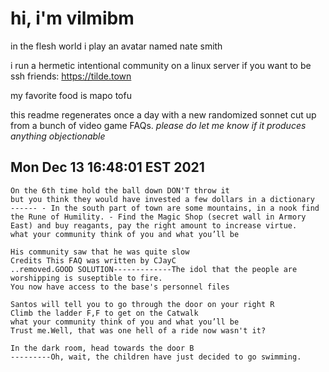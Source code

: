 # hi, i'm vilmibm

in the flesh world i play an avatar named nate smith

i run a hermetic intentional community on a linux server if you want to be ssh friends: https://tilde.town

my favorite food is mapo tofu

this readme regenerates once a day with a new randomized sonnet cut up from a bunch of video game FAQs.
_please do let me know if it produces anything objectionable_

## Mon Dec 13 16:48:01 EST 2021

    On the 6th time hold the ball down DON'T throw it
    but you think they would have invested a few dollars in a dictionary
    ------ - In the south part of town are some mountains, in a nook find the Rune of Humility. - Find the Magic Shop (secret wall in Armory East) and buy reagants, pay the right amount to increase virtue.
    what your community think of you and what you’ll be
    
    His community saw that he was quite slow
    Credits This FAQ was written by CJayC
    ..removed.GOOD SOLUTION-------------The idol that the people are worshipping is suseptible to fire.
    You now have access to the base's personnel files
    
    Santos will tell you to go through the door on your right R
    Climb the ladder F,F to get on the Catwalk
    what your community think of you and what you’ll be
    Trust me.Well, that was one hell of a ride now wasn't it?
    
    In the dark room, head towards the door B
    ---------Oh, wait, the children have just decided to go swimming.
